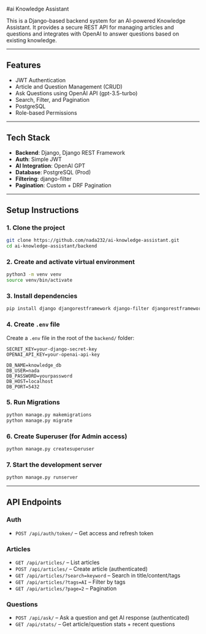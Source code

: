  #ai Knowledge Assistant

This is a Django-based backend system for an AI-powered Knowledge Assistant. It provides a secure REST API for managing articles and questions and integrates with OpenAI to answer questions based on existing knowledge.

---

##  Features

- JWT Authentication
-  Article and Question Management (CRUD)
-  Ask Questions using OpenAI API (gpt-3.5-turbo)
- Search, Filter, and Pagination
- PostgreSQL 
- Role-based Permissions

---

## Tech Stack

- **Backend**: Django, Django REST Framework
- **Auth**: Simple JWT
- **AI Integration**: OpenAI GPT
- **Database**: PostgreSQL (Prod)
- **Filtering**: django-filter
- **Pagination**: Custom + DRF Pagination

---

##  Setup Instructions

### 1. Clone the project

```bash
git clone https://github.com/nada232/ai-knowledge-assistant.git
cd ai-knowledge-assistant/backend
```

### 2. Create and activate virtual environment

```bash
python3 -m venv venv
source venv/bin/activate
```

### 3. Install dependencies

```bash
pip install django djangorestframework django-filter djangorestframework-simplejwt python-dotenv openai
```


### 4. Create `.env` file

Create a `.env` file in the root of the `backend/` folder:

```env
SECRET_KEY=your-django-secret-key
OPENAI_API_KEY=your-openai-api-key

DB_NAME=knowledge_db
DB_USER=nada
DB_PASSWORD=yourpassword
DB_HOST=localhost
DB_PORT=5432
```

### 5. Run Migrations

```bash
python manage.py makemigrations
python manage.py migrate
```

### 6. Create Superuser (for Admin access)

```bash
python manage.py createsuperuser
```

### 7. Start the development server

```bash
python manage.py runserver
```

---

## API Endpoints

### Auth

- `POST /api/auth/token/` – Get access and refresh token

### Articles

- `GET /api/articles/` – List articles
- `POST /api/articles/` – Create article (authenticated)
- `GET /api/articles/?search=keyword` – Search in title/content/tags
- `GET /api/articles/?tags=AI` – Filter by tags
- `GET /api/articles/?page=2` – Pagination

### Questions

- `POST /api/ask/` – Ask a question and get AI response (authenticated)
- `GET /api/stats/` – Get article/question stats + recent questions

